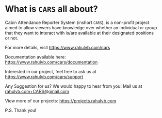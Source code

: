 # What is `CARS` all about?

Cabin Attendance Reporter System (inshort `CARS`), is a non-profit project aimed to
allow viewers have knowledge over whether an individual or group that they want to interact with
is/are available at their designated positions or not.

For more details, visit https://www.rahulvb.com/cars

Documentation available here: https://www.rahulvb.com/cars/documentation

Interested in our project, feel free to ask us at https://www.rahulvb.com/cars/support

Any Suggestion for us? We would happy to hear from you! Mail us at rahulvb.com+CARS@gmail.com

View more of our projects: https://projects.rahulvb.com

P.S. Thank you!
##